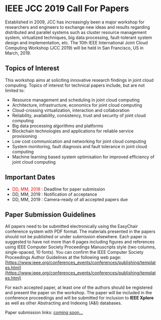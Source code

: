# IEEE JCC 2019 Call For Papers

Established in 2009, JCC has increasingly been a major workshop for researchers and engineers to exchange 
new ideas and results regarding distributed and parallel systems such as cluster resource management system, 
virtualized techniques, big data processing, fault-tolerant system design and implementation, etc.
The 10th IEEE International Joint Cloud Computing Workshop (JCC 2019)
will be held in San Francisco, US in March, 2019. 



## Topics of Interest

This workshop aims at soliciting innovative research findings in joint
cloud computing. Topics of interest for technical papers include, but
are not limited to: 

* Resource management and scheduling in joint cloud computing
* Architecture, infrastructure, economics for joint cloud computing
* Cloud-crossing virtualization, interaction and collaboration
* Reliability, availability, consistency, trust and security of joint cloud computing 
* Big data processing algorithms and platforms
* Blockchain technologies and applications for reliable service provisioning
* Low cost communication and networking for joint cloud computing
* System monitoring, fault diagnosis and fault tolerance in joint cloud computing
* Machine learning based system optimisation for improved efficiency of joint cloud computing

## Important Dates

* <font color="red">  DD, MM, 2018 </font>: Deadline for paper submission 
* DD, MM, 2019 : Notification of acceptance 
* DD, MM, 2019 : Camera-ready of all accepted papers due 

## Paper Submission Guidelines

All papers need to be submitted electronically using the EasyChair
conference system with PDF format. The materials presented in the papers
should not be published or under submission elsewhere. Each paper is
suggested to have not more than 6 pages including figures and references using
IEEE Computer Society Proceedings Manuscripts style (two columns,
single-spaced, 10 fonts). You can confirm the IEEE Computer Society
Proceedings Author Guidelines at the following web page:
[https://www.ieee.org/conferences_events/conferences/publishing/templates.html](https://www.ieee.org/conferences_events/conferences/publishing/templates.html)

For each accepted paper, at least one of the authors should be
registered and present the paper on the workshop. The paper will be
included in the conference proceedings and will be submitted for
inclusion to **IEEE Xplore** as well as other Abstracting and Indexing (A&I)
databases.

Paper submission links: 
[coming soon...](https://jointcloud.github.io/jcc2019/cfp)
